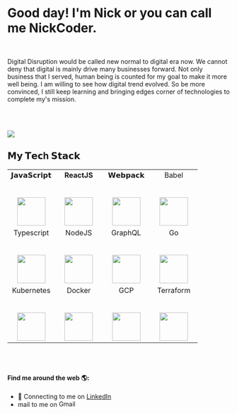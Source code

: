 # Good day! I'm Nick or you can call me NickCoder.

<br />

Digital Disruption would be called new normal to digital era now. We cannot deny that digital is mainly drive many businesses forward. Not only business that I served, human being is counted for my goal to make it more well being. I am willing to see how digital trend evolved. So be more convinced, I still keep learning and bringing edges corner of technologies to complete my's mission.

<br /><br />

![](https://imgur.com/EZMQNly.png)

## 𝗠𝘆 𝗧𝗲𝗰h 𝗦𝘁𝗮𝗰𝗸

<table>
  <tbody>
    <tr valign="top">
      <td width="25%" align="center">
        <span>𝗝𝗮𝘃𝗮𝗦𝗰𝗿𝗶𝗽𝘁</span><br><br><br>
        <img height="64px" src="https://cdn.svgporn.com/logos/javascript.svg">
      </td>
      <td width="25%" align="center">
        <span><b><center>ReactJS</center></b></span><br><br>
        <img height=64px src="https://img.icons8.com/ultraviolet/2x/react.png"> 
      </td>
      <td width="25%" align="center">
        <span>𝗪𝗲𝗯𝗽𝗮𝗰𝗸</span><br><br><br>
        <img height="64px" src="https://cdn.svgporn.com/logos/webpack.svg">
      </td>
      <td width="25%" align="center">
        <span>Babel</span><br><br><br>
        <img height="64px" src="https://upload.wikimedia.org/wikipedia/commons/0/02/Babel_Logo.svg">
      </td>
    </tr>
    <tr valign="top">
      <td width="25%" align="center">
        <span>Typescript</span><br><br><br>
        <img height="64px" src="https://upgradetoangular.com/wp-content/uploads/2018/08/ts.png">
      </td>
      <td width="25%" align="center">
        <span>NodeJS</span><br><br><br>
        <img height="64px" src="https://img.icons8.com/color/2x/nodejs.png">
      </td>
      <td width="25%" align="center">
        <span>GraphQL</span><br><br><br>
        <img height="64px" src="https://miro.medium.com/max/900/1*3HCDpghDI0e_Xc_zGwkayQ.png">
      </td>
      <td width="25%" align="center">
        <span>Go</span><br><br><br>
        <img height="64px" src="https://miro.medium.com/max/607/1*ERojGMB35dNDZJtgdC-iFw.png">
      </td>
    </tr>
    <tr valign="top">
      <td width="25%" align="center">
        <span>Kubernetes</span><br><br><br>
        <img height="64px" src="https://miro.medium.com/max/700/0*86fjpCFnG3ZFj5sX">
      </td>
      <td width="25%" align="center">
        <span>Docker</span><br><br><br>
        <img height="64px" src="https://www.docker.com/sites/default/files/social/docker_facebook_share.png">
      </td>
      <td width="25%" align="center">
        <span>GCP</span><br><br><br>
        <img height="64px" src="https://miro.medium.com/max/700/1*urMF0EgCJ7YbtK090Rdikw.png">
      </td>
      <td width="25%" align="center">
        <span>Terraform</span><br><br><br>
        <img height="64px" src="https://www.scalefactory.com/blog/2020/06/25/what-we-are-looking-forward-to-in-terraform-0.13/Terraform.png">
      </td>
    </tr>
  </tbody>
</table>

<br /><br />

#### Find me around the web 🌎:
- 💼 Connecting to me on <a href="https://www.linkedin.com/in/NickCoder">LinkedIn</a>
- mail to me on <a href="mailto:nickt.tnick@gmail.com"><img alt="Gmail" src="https://raw.githubusercontent.com/Thomas-George-T/Thomas-George-T/master/assets/google-gmail.svg" title="Email" width="80" height="15" /></a>